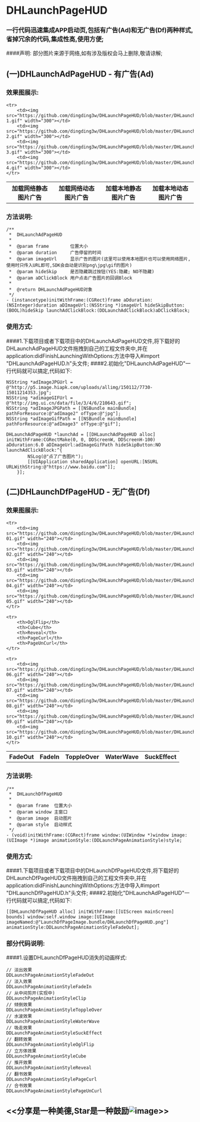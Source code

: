 # DHLaunchPageHUD
### 一行代码迅速集成APP启动页,包括有广告(Ad)和无广告(Df)两种样式,省掉冗余的代码,集成性高,使用方便;
####声明: 部分图片来源于网络,如有涉及版权会马上删除,敬请谅解;
## (一)DHLaunchAdPageHUD - 有广告(Ad)
### 效果图展示:
<table>
	<tr>
		<th>加载网络静态图片广告</th>
		<th>加载网络动态图片广告</th>
		<th>加载本地静态图片广告</th>
		<th>加载本地动态图片广告</th>
	</tr>

	<tr>
		<td><img src="https://github.com/dingding3w/DHLaunchPageHUD/blob/master/DHLaunchAdPageHUD/DesignSketchGIF/Untitled-1.gif" width="300"></td>
		<td><img src="https://github.com/dingding3w/DHLaunchPageHUD/blob/master/DHLaunchAdPageHUD/DesignSketchGIF/Untitled-2.gif" width="300"></td>
		<td><img src="https://github.com/dingding3w/DHLaunchPageHUD/blob/master/DHLaunchAdPageHUD/DesignSketchGIF/Untitled-3.gif" width="300"></td>
		<td><img src="https://github.com/dingding3w/DHLaunchPageHUD/blob/master/DHLaunchAdPageHUD/DesignSketchGIF/Untitled-4.gif" width="300"></td>
	</tr>
</table>

### 方法说明:
```objc
/**
 *  DHLaunchAdPageHUD
 *
 *  @param frame        位置大小
 *  @param duration     广告停留的时间
 *  @param imageUrl     显示广告的图片(这里可以使用本地图片也可以使用网络图片,使用时只传入URL即可,SDK会自动是识别png\jpg\gif的图片)
 *  @param hideSkip     是否隐藏跳过按钮(YES:隐藏; NO不隐藏)
 *  @param aDClickBlock 用户点击广告图片的回调Block
 *
 *  @return DHLaunchAdPageHUD对象
 */
- (instancetype)initWithFrame:(CGRect)frame aDduration:(NSInteger)duration aDImageUrl:(NSString *)imageUrl hideSkipButton:(BOOL)hideSkip launchAdClickBlock:(DDLaunchAdClickBlock)aDClickBlock;
```

### 使用方式:
####1.下载项目或者下载项目中的DHLaunchAdPageHUD文件,将下载好的DHLaunchAdPageHUD文件拖拽到自己的工程文件夹中,并在application:didFinishLaunchingWithOptions:方法中导入#import "DHLaunchAdPageHUD.h"头文件;
####2.初始化"DHLaunchAdPageHUD"一行代码就可以搞定,代码如下:
```objc
NSString *adImageJPGUrl = @"http://p5.image.hiapk.com/uploads/allimg/150112/7730-150112143S3.jpg";
NSString *adimageGIFUrl = @"http://img.ui.cn/data/file/3/4/6/210643.gif";
NSString *adImageJPGPath = [[NSBundle mainBundle] pathForResource:@"adImage2" ofType:@"jpg"];
NSString *adImageGifPath = [[NSBundle mainBundle] pathForResource:@"adImage3" ofType:@"gif"];

DHLaunchAdPageHUD *launchAd = [[DHLaunchAdPageHUD alloc] initWithFrame:CGRectMake(0, 0, DDScreenW, DDScreenH-100) aDduration:6.0 aDImageUrl:adImageGifPath hideSkipButton:NO launchAdClickBlock:^{
        NSLog(@"点了广告图片");
        [[UIApplication sharedApplication] openURL:[NSURL URLWithString:@"https://www.baidu.com"]];
    }];
```

<!--### 可能会用到的代码说明:-->

## (二)DHLaunchDfPageHUD - 无广告(Df)
### 效果图展示:
<table>
	<tr>
		<th>FadeOut</th>
		<th>FadeIn</th>
		<th>ToppleOver</th>
		<th>WaterWave</th>
		<th>SuckEffect</th>
	</tr>

	<tr>
		<td><img src="https://github.com/dingding3w/DHLaunchPageHUD/blob/master/DHLaunchDfPageHUD/DesignSketchGIF/Untitled-01.gif" width="240"></td>
		<td><img src="https://github.com/dingding3w/DHLaunchPageHUD/blob/master/DHLaunchDfPageHUD/DesignSketchGIF/Untitled-02.gif" width="240"></td>
		<td><img src="https://github.com/dingding3w/DHLaunchPageHUD/blob/master/DHLaunchDfPageHUD/DesignSketchGIF/Untitled-03.gif" width="240"></td>
		<td><img src="https://github.com/dingding3w/DHLaunchPageHUD/blob/master/DHLaunchDfPageHUD/DesignSketchGIF/Untitled-04.gif" width="240"></td>
		<td><img src="https://github.com/dingding3w/DHLaunchPageHUD/blob/master/DHLaunchDfPageHUD/DesignSketchGIF/Untitled-05.gif" width="240"></td>
	</tr>
	
	<tr>
		<th>OglFlip</th>
		<th>Cube</th>
		<th>Reveal</th>
		<th>PageCurl</th>
		<th>PageUnCurl</th>
	</tr>
	
	<tr>
		<td><img src="https://github.com/dingding3w/DHLaunchPageHUD/blob/master/DHLaunchDfPageHUD/DesignSketchGIF/Untitled-06.gif" width="240"></td>
		<td><img src="https://github.com/dingding3w/DHLaunchPageHUD/blob/master/DHLaunchDfPageHUD/DesignSketchGIF/Untitled-07.gif" width="240"></td>
		<td><img src="https://github.com/dingding3w/DHLaunchPageHUD/blob/master/DHLaunchDfPageHUD/DesignSketchGIF/Untitled-08.gif" width="240"></td>
		<td><img src="https://github.com/dingding3w/DHLaunchPageHUD/blob/master/DHLaunchDfPageHUD/DesignSketchGIF/Untitled-09.gif" width="240"></td>
		<td><img src="https://github.com/dingding3w/DHLaunchPageHUD/blob/master/DHLaunchDfPageHUD/DesignSketchGIF/Untitled-10.gif" width="240"></td>
	</tr>
</table>

### 方法说明:
```objc
/**
 *  DHLaunchDfPageHUD
 *
 *  @param frame  位置大小
 *  @param window 主窗口
 *  @param image  启动图片
 *  @param style  启动样式
 */
- (void)initWithFrame:(CGRect)frame window:(UIWindow *)window image:(UIImage *)image animationStyle:(DDLaunchPageAnimationStyle)style;
```

### 使用方式:
####1.下载项目或者下载项目中的DHLaunchDfPageHUD文件,将下载好的DHLaunchDfPageHUD文件拖拽到自己的工程文件夹中,并在application:didFinishLaunchingWithOptions:方法中导入#import "DHLaunchDfPageHUD.h"头文件;
####2.初始化"DHLaunchAdPageHUD"一行代码就可以搞定,代码如下:
```objc
[[DHLaunchDfPageHUD alloc] initWithFrame:[[UIScreen mainScreen] bounds] window:self.window image:[UIImage imageNamed:@"LaunchDfPageImage.bundle/DHLaunchDfPageHUD.png"] animationStyle:DDLaunchPageAnimationStyleFadeOut];
```

### 部分代码说明:
####1.设置DHLaunchDfPageHUD消失的动画样式:
```objc
// 淡出效果
DDLaunchPageAnimationStyleFadeOut
// 淡入效果
DDLaunchPageAnimationStyleFadeIn
// 从中间剪开(实现中)
DDLaunchPageAnimationStyleClip
// 倾倒效果
DDLaunchPageAnimationStyleToppleOver
// 水波效果
DDLaunchPageAnimationStyleWaterWave
// 吸走效果
DDLaunchPageAnimationStyleSuckEffect
// 翻转效果
DDLaunchPageAnimationStyleOglFlip
// 立方体效果
DDLaunchPageAnimationStyleCube
// 推开效果
DDLaunchPageAnimationStyleReveal
// 翻书效果
DDLaunchPageAnimationStylePageCurl
// 合书效果
DDLaunchPageAnimationStylePageUnCurl
```

<!--### 可能会用到的代码说明:-->

## <<分享是一种美德,Star是一种鼓励![image](https://github.com/dingding3w/DHGuidePageHUD/blob/master/DHGuidePageHUD/DHGuidePageHUDExample/DHGuidePageHUDExampleUITests/Untitled-star/Untitled-star.png)>>